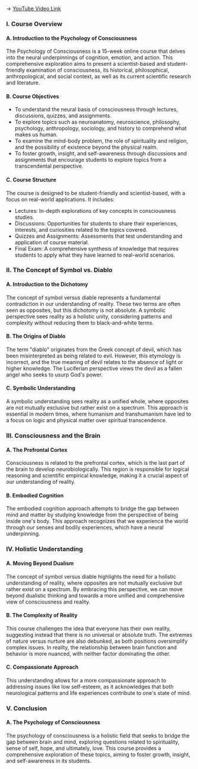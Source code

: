 -> [YouTube Video Link](https://www.youtube.com/watch?v=ct4jqbYy2H8&list=PLVrDMdxssIRbyDljslcSmzcZ3XSJR1IdN&index=1&pp=iAQB)

### I. Course Overview
#### A. Introduction to the Psychology of Consciousness

The Psychology of Consciousness is a 15-week online course that delves into the neural underpinnings of cognition, emotion, and action. This comprehensive exploration aims to present a scientist-based and student-friendly examination of consciousness, its historical, philosophical, anthropological, and social context, as well as its current scientific research and literature.

#### B. Course Objectives

- To understand the neural basis of consciousness through lectures, discussions, quizzes, and assignments.
- To explore topics such as neuroanatomy, neuroscience, philosophy, psychology, anthropology, sociology, and history to comprehend what makes us human.
- To examine the mind-body problem, the role of spirituality and religion, and the possibility of existence beyond the physical realm.
- To foster growth, insight, and self-awareness through discussions and assignments that encourage students to explore topics from a transcendental perspective.

#### C. Course Structure

The course is designed to be student-friendly and scientist-based, with a focus on real-world applications. It includes:

- Lectures: In-depth explorations of key concepts in consciousness studies.
- Discussions: Opportunities for students to share their experiences, interests, and curiosities related to the topics covered.
- Quizzes and Assignments: Assessments that test understanding and application of course material.
- Final Exam: A comprehensive synthesis of knowledge that requires students to apply what they have learned to real-world scenarios.

### II. The Concept of Symbol vs. Diablo
#### A. Introduction to the Dichotomy

The concept of symbol versus diable represents a fundamental contradiction in our understanding of reality. These two terms are often seen as opposites, but this dichotomy is not absolute. A symbolic perspective sees reality as a holistic unity, considering patterns and complexity without reducing them to black-and-white terms.

#### B. The Origins of Diablo

The term "diablo" originates from the Greek concept of devil, which has been misinterpreted as being related to evil. However, this etymology is incorrect, and the true meaning of devil relates to the absence of light or higher knowledge. The Luciferian perspective views the devil as a fallen angel who seeks to usurp God's power.

#### C. Symbolic Understanding

A symbolic understanding sees reality as a unified whole, where opposites are not mutually exclusive but rather exist on a spectrum. This approach is essential in modern times, where humanism and transhumanism have led to a focus on logic and physical matter over spiritual transcendence.

### III. Consciousness and the Brain
#### A. The Prefrontal Cortex

Consciousness is related to the prefrontal cortex, which is the last part of the brain to develop neurobiologically. This region is responsible for logical reasoning and scientific empirical knowledge, making it a crucial aspect of our understanding of reality.

#### B. Embodied Cognition

The embodied cognition approach attempts to bridge the gap between mind and matter by studying knowledge from the perspective of being inside one's body. This approach recognizes that we experience the world through our senses and bodily experiences, which have a neural underpinning.

### IV. Holistic Understanding
#### A. Moving Beyond Dualism

The concept of symbol versus diable highlights the need for a holistic understanding of reality, where opposites are not mutually exclusive but rather exist on a spectrum. By embracing this perspective, we can move beyond dualistic thinking and towards a more unified and comprehensive view of consciousness and reality.

#### B. The Complexity of Reality

This course challenges the idea that everyone has their own reality, suggesting instead that there is no universal or absolute truth. The extremes of nature versus nurture are also debunked, as both positions oversimplify complex issues. In reality, the relationship between brain function and behavior is more nuanced, with neither factor dominating the other.

#### C. Compassionate Approach

This understanding allows for a more compassionate approach to addressing issues like low self-esteem, as it acknowledges that both neurological patterns and life experiences contribute to one's state of mind.

### V. Conclusion
#### A. The Psychology of Consciousness

The psychology of consciousness is a holistic field that seeks to bridge the gap between brain and mind, exploring questions related to spirituality, sense of self, hope, and ultimately, love. This course provides a comprehensive exploration of these topics, aiming to foster growth, insight, and self-awareness in its students.